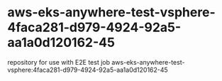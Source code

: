 # aws-eks-anywhere-test-vsphere-4faca281-d979-4924-92a5-aa1a0d120162-45
repository for use with E2E test job aws-eks-anywhere-test-vsphere:4faca281-d979-4924-92a5-aa1a0d120162-45
